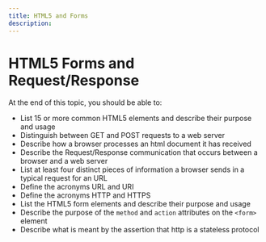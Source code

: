 ```yaml
---
title: HTML5 and Forms
description: 
---
```

# HTML5 Forms and Request/Response

At the end of this topic, you should be able to:

* List 15 or more common HTML5 elements and describe their purpose and usage
* Distinguish between GET and POST requests to a web server
* Describe how a browser processes an html document it has received
* Describe the Request/Response communication that occurs between a browser and a web server
* List at least four distinct pieces of information a browser sends in a typical request for an URL
* Define the acronyms URL and URI
* Define the acronyms HTTP and HTTPS
* List the HTML5 form elements and describe their purpose and usage
* Describe the purpose of the `method` and `action` attributes on the `<form>` element
* Describe what is meant by the assertion that http is a stateless protocol
